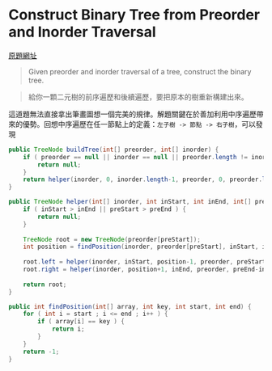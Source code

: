 # Construct Binary Tree from Preorder and Inorder Traversal

[原題網址](http://www.lintcode.com/en/problem/construct-binary-tree-from-preorder-and-inorder-traversal/)

> Given preorder and inorder traversal of a tree, construct the binary tree.

> 給你一顆二元樹的前序遍歷和後續遍歷，要把原本的樹重新構建出來。

這道題無法直接拿出筆畫圖想一個完美的規律。解題關鍵在於善加利用中序遍歷帶來的優勢。回想中序遍歷在任一節點上的定義：`左子樹 -> 節點 -> 右子樹`，可以發現


```java
public TreeNode buildTree(int[] preorder, int[] inorder) {
    if ( preorder == null || inorder == null || preorder.length != inorder.length ) {
        return null;
    }
    return helper(inorder, 0, inorder.length-1, preorder, 0, preorder.length-1);
}

public TreeNode helper(int[] inorder, int inStart, int inEnd, int[] preorder, int preStart, int preEnd) {
    if ( inStart > inEnd || preStart > preEnd ) {
        return null;
    }
    
    TreeNode root = new TreeNode(preorder[preStart]);
    int position = findPosition(inorder, preorder[preStart], inStart, inEnd);
    
    root.left = helper(inorder, inStart, position-1, preorder, preStart+1, preEnd-inEnd+position);
    root.right = helper(inorder, position+1, inEnd, preorder, preEnd-inEnd+position+1, preEnd);
    
    return root;
}

public int findPosition(int[] array, int key, int start, int end) {
    for ( int i = start ; i <= end ; i++ ) {
        if ( array[i] == key ) {
            return i;
        }
    }
    return -1;
}
```

